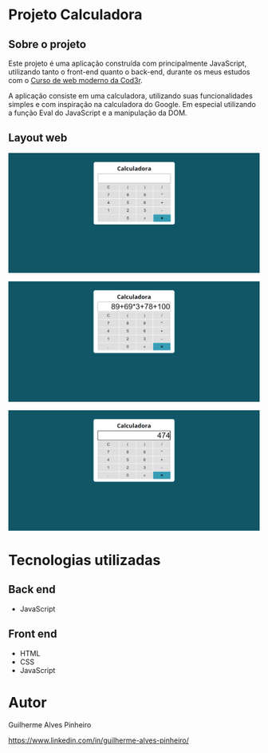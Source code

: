 # Projeto Calculadora

## Sobre o projeto

Este projeto é uma aplicação construída com principalmente JavaScript, utilizando tanto o front-end quanto o back-end, durante os meus estudos com o [Curso de web moderno da Cod3r](https://www.udemy.com/course/curso-web/ "Link do curso JS e TS").

A aplicação consiste em uma calculadora, utilizando suas funcionalidades simples e com inspiração na calculadora do Google. Em especial utilizando a função Eval do JavaScript e a manipulação da DOM.

## Layout web
![Web 1](assets\img\main.PNG)

![Web 2](assets\img\conta.PNG)

![Web 3](assets\img\resultado.PNG)

# Tecnologias utilizadas
## Back end
- JavaScript

## Front end
- HTML
- CSS
- JavaScript

# Autor

Guilherme Alves Pinheiro

https://www.linkedin.com/in/guilherme-alves-pinheiro/

